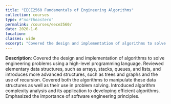 ```yaml
---
title: "EECE2560 Fundamentals of Engineering Algorithms"
collection: courses
type: #"northeastern"
permalink: /courses/eece2560/ 
date: 2020-1-6
location: 
classes: wide
excerpt: "Covered the design and implementation of algorithms to solve engineering problems using a high-level programming language."
---
```


**Description**: Covered the design and implementation of algorithms to solve engineering problems using a high-level programming language. Reviewed elementary data structures, such as arrays, stacks, queues, and lists, and introduces more advanced structures, such as trees and graphs and the use of recursion. Covered both the algorithms to manipulate these data structures as well as their use in problem solving. Introduced algorithm complexity analysis and its application to developing efficient algorithms. Emphasized the importance of software engineering principles.